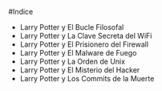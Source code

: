 
#Indice

* Larry Potter y El Bucle Filosofal
* Larry Potter y La Clave Secreta del WiFi
* Larry Potter y El Prisionero del Firewall
* Larry Potter y El Malware de Fuego
* Larry Potter y La Orden de Unix
* Larry Potter y El Misterio del Hacker
* Larry Potter y Los Commits de la Muerte